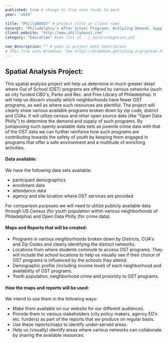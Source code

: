 ```yaml
---
published: true # change to true once ready to post
year: '2015'

title: "PhillyBOOST" # project title or client name
excerpt: "Philadelphia's After School Programs: Analyzing Demand, Supply and Service Gaps Within Various Neighborhoods" # shows on project list page
client_website: "http://www.phillyboost.com"
category: "Education" #see list at `./_data/categories.yml`

seo_description: "" # goes in project meta description
# This file uses Kramdown. See https://kramdown.gettalong.org/syntax.html for syntax
---
```


## Spatial Analysis Project:
This spatial analysis project will help us determine in much greater detail where Out of School (OST) programs are offered by various networks (such as city funded CBO's, Parks and Rec. and Free Library of Philadelphia). It will help us discern visually which neighborhoods have fewer OST programs, as well as where such resources are plentiful. The project will clearly show various available programs broken down by zip code, district and CUAs. It will utilize census and other open source data (like “Open Data Philly”) to determine the demand and supply of such programs. By juxtaposing such openly available data sets as juvenile crime data with that of the OST data we can further reinforce how such programs are contributing towards the safety of youth by keeping them engaged in programs that offer a safe environment and a multitude of enriching activities.

#### Data available:
We have the following data sets available:
- participant demographics
- enrollment data
- attendance data
- agency and site location where OST services are provided

For comparison purposes we will need to utilize publicly available data through US Census (for youth population within various neighborhoods of Philadelphia) and Open Data Philly (for crime data).

#### Maps and Reports that will be created:
- Programs in various neighborhoods broken down by Districts, CUA's and Zip Codes and clearly identifying the distinct networks.
- Locations from where students commute to access OST programs. They will include the school locations to help us visually see if their choice of OST programs is influenced by the schools they attend.
- Demographic profile (including income level) of each neighborhood and availability of OST programs.
- Youth population, neighborhood crime and proximity to OST programs.

#### How the maps and reports will be used:
We intend to use them in the following ways:
- Make them available on our website for our different audiences.
- Provide them to various stakeholders (city policy makers, agency ED’s etc. funders) as part of the reports that we produce on regular basis.
- Use these reports/maps to identify under-served areas.
- Help us (visually) identify areas where various networks can collaborate by sharing the available resources.

